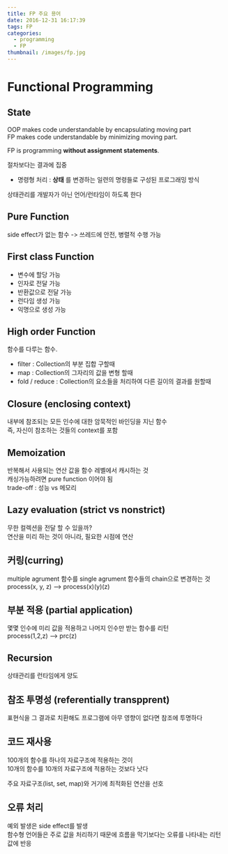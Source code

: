 ```yaml
---
title: FP 주요 용어
date: 2016-12-31 16:17:39
tags: FP
categories:
  - programming
  - FP
thumbnail: /images/fp.jpg
---
```

# Functional Programming

## State
OOP makes code understandable by encapsulating moving part  
FP makes code understandable by minimizing moving part.

FP is programming **without assignment statements**.

절차보다는 결과에 집중
  - 명령형 처리 : **상태** 를 변경하는 일련의 명령들로 구성된 프로그래밍 방식

상태관리를 개발자가 아닌 언어/런타임이 하도록 한다

## Pure Function
side effect가 없는 함수 -> 쓰레드에 안전, 병렬적 수행 가능

## First class Function
- 변수에 할당 가능
- 인자로 전달 가능
- 반환값으로 전달 가능
- 런다임 생성 가능
- 익명으로 생성 가능

## High order Function
함수를 다루는 함수.
- filter : Collection의 부분 집합 구할때
- map : Collection의 그자리의 값을 변형 할때
- fold / reduce : Collection의 요소들을 처리하여 다른 길이의 결과를 원할때

## Closure (enclosing context)
내부에 참조되는 모든 인수에 대한 암묵적인 바인딩을 지닌 함수  
즉, 자신이 참조하는 것들의 context를 포함  

## Memoization
반복해서 사용되는 연산 값을 함수 레벨에서 캐시하는 것  
캐싱가능하려면 pure function 이어야 됨  
trade-off : 성능 vs 메모리

## Lazy evaluation (strict vs nonstrict)
무한 컬렉션을 전달 할 수 있을까?  
연산을 미리 하는 것이 아니라, 필요한 시점에 연산  

## 커링(curring)
multiple agrument 함수를 single agrument 함수들의 chain으로 변경하는 것  
process(x, y, z) --> process(x)(y)(z)

## 부분 적용 (partial application)
몇몇 인수에 미리 값을 적용하고 나머지 인수만 받는 함수를 리턴  
process(1,2,z) --> prc(z)

## Recursion
상태관리를 런타임에게 양도

## 참조 투명성 (referentially transpprent)
표현식을 그 결과로 치환해도 프로그램에 아무 영향이 없다면 참조에 투명하다  

## 코드 재사용
100개의 함수를 하나의 자료구조에 적용하는 것이  
10개의 함수를 10개의 자료구조에 적용하는 것보다 낫다  

주요 자료구조(list, set, map)와 거기에 최적화된 연산을 선호

## 오류 처리
예외 발생은 side effect를 발생  
함수형 언어들은 주로 값을 처리하기 때문에 흐름을 막기보다는 오류를 나타내는 리턴 값에 반응  
